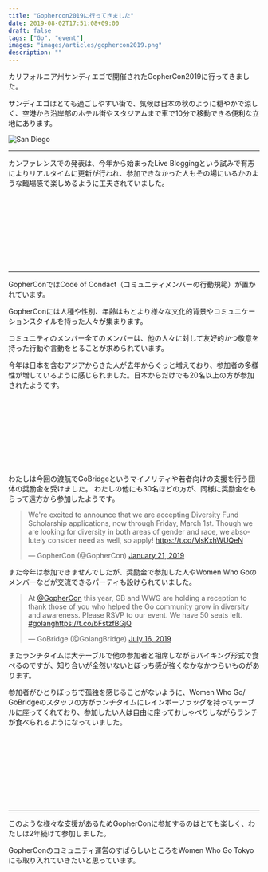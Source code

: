 ```yaml
---
title: "Gophercon2019に行ってきました"
date: 2019-08-02T17:51:08+09:00
draft: false
tags: ["Go", "event"]
images: "images/articles/gophercon2019.png"
description: ""
---
```

カリフォルニア州サンディエゴで開催されたGopherCon2019に行ってきました。

サンディエゴはとても過ごしやすい街で、気候は日本の秋のように穏やかで涼しく、空港から沿岸部のホテル街やスタジアムまで車で10分で移動できる便利な立地にあります。

![San Diego](/images/articles/sandiego.jpg)

***

カンファレンスでの発表は、今年から始まったLive Bloggingという試みで有志によりリアルタイムに更新が行われ、参加できなかった人もその場にいるかのような臨場感で楽しめるように工夫されていました。

<div class="iframely-embed"><div class="iframely-responsive" style="height: 140px; padding-bottom: 0;"><a href="https://about.sourcegraph.com/go/" data-iframely-url="//cdn.iframe.ly/mCt6Pjw"></a></div></div><script async src="//cdn.iframe.ly/embed.js" charset="utf-8"></script>

***

GopherConではCode of Condact（コミュニティメンバーの行動規範）が置かれています。

GopherConには人種や性別、年齢はもとより様々な文化的背景やコミュニケーションスタイルを持った人々が集まります。

コミュニティのメンバー全てのメンバーは、他の人々に対して友好的かつ敬意を持った行動や言動をとることが求められています。

今年は日本を含むアジアからきた人が去年からぐっと増えており、参加者の多様性が増しているように感じられました。日本からだけでも20名以上の方が参加されたようです。

<div class="iframely-embed"><div class="iframely-responsive" style="height: 140px; padding-bottom: 0;"><a href="https://www.gophercon.com/page/1388219/code-of-conduct" data-iframely-url="//cdn.iframe.ly/VX8hzFe"></a></div></div><script async src="//cdn.iframe.ly/embed.js" charset="utf-8"></script>

わたしは今回の渡航でGoBridgeというマイノリティや若者向けの支援を行う団体の奨励金を受けました。
わたしの他にも30名ほどの方が、同様に奨励金をもらって遠方から参加したようです。

<blockquote class="twitter-tweet"><p lang="en" dir="ltr">We&#39;re excited to announce that we are accepting Diversity Fund Scholarship applications, now through Friday, March 1st. Though we are looking for diversity in both areas of gender and race, we absolutely consider need as well, so apply! <a href="https://t.co/MsKxhWUQeN">https://t.co/MsKxhWUQeN</a></p>&mdash; GopherCon (@GopherCon) <a href="https://twitter.com/GopherCon/status/1087487245689413632?ref_src=twsrc%5Etfw">January 21, 2019</a></blockquote> <script async src="https://platform.twitter.com/widgets.js" charset="utf-8"></script>

また今年は参加できませんでしたが、奨励金で参加した人やWomen Who Goのメンバーなどが交流できるパーティも設けられていました。

<blockquote class="twitter-tweet"><p lang="en" dir="ltr">At <a href="https://twitter.com/GopherCon?ref_src=twsrc%5Etfw">@GopherCon</a> this year, GB and WWG are holding a reception to thank those of you who helped the Go community grow in diversity and awareness. Please RSVP to our event. We have 50 seats left. <a href="https://twitter.com/hashtag/golang?src=hash&amp;ref_src=twsrc%5Etfw">#golang</a><a href="https://t.co/bFstzfBGjQ">https://t.co/bFstzfBGjQ</a></p>&mdash; GoBridge (@GolangBridge) <a href="https://twitter.com/GolangBridge/status/1151177230686535682?ref_src=twsrc%5Etfw">July 16, 2019</a></blockquote> <script async src="https://platform.twitter.com/widgets.js" charset="utf-8"></script>


またランチタイムは大テーブルで他の参加者と相席しながらバイキング形式で食べるのですが、知り合いが全然いないとぼっち感が強くなかなかつらいものがあります。

参加者がひとりぼっちで孤独を感じることがないように、Women Who Go/ GoBridgeのスタッフの方がランチタイムにレインボーフラッグを持ってテーブルに座ってくれており、参加したい人は自由に座っておしゃべりしながらランチが食べられるようになっていました。


<div class="iframely-embed"><div class="iframely-responsive" style="height: 140px; padding-bottom: 0;"><a href="https://medium.com/@carolynvs/www-loves-gobridge-ccb26309f667" data-iframely-url="//cdn.iframe.ly/ArQCe72?iframe=card-small"></a></div></div><script async src="//cdn.iframe.ly/embed.js" charset="utf-8"></script>

***

このような様々な支援があるためGopherConに参加するのはとても楽しく、わたしは2年続けて参加しました。

GopherConのコミュニティ運営のすばらしいところをWomen Who Go Tokyoにも取り入れていきたいと思っています。
